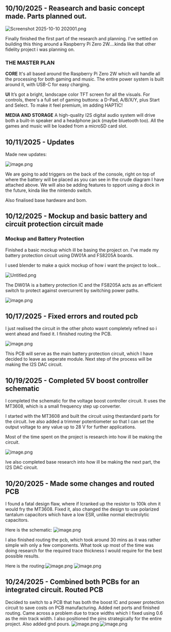 <!--
  ===================    !!READ THIS NOTICE!!   ====================
  DO NOT edit this file manually. Your changes WILL BE OVERWRITTEN!
  This journal is auto generated and updated by Hack Club Blueprint.
  To edit this file, please edit your journal entries on Blueprint.
  ==================================================================
-->

## 10/10/2025 - Reasearch and basic concept made. Parts planned out.   

![Screenshot 2025-10-10 202001.png](https://blueprint.hackclub.com/user-attachments/blobs/proxy/eyJfcmFpbHMiOnsiZGF0YSI6MTQyMywicHVyIjoiYmxvYl9pZCJ9fQ==--0c7749ea35955f57ea7d3ae6c54a21cdcef9f91d/Screenshot%202025-10-10%20202001.png)


Finally finished the first part of the research and planning. I've settled on building this thing around a Raspberry Pi Zero 2W....kinda like that other fidelity project i was planning on.

### **THE MASTER PLAN** 

**CORE**
It's all based around the Raspberry Pi Zero 2W which will handle all the processing for both gaming and music. The entire power system is built around it, with USB-C for easy charging.

**UI**
It’s got a bright, landscape color TFT screen for all the visuals. For controls, there's a full set of gaming buttons: a D-Pad, A/B/X/Y, plus Start and Select. To make it feel premium, im adding HAPTIC!

**MEDIA AND STORAGE**
A high-quality I2S digital audio system will drive both a built-in speaker and a headphone jack (maybe bluetooth too). All the games and music will be loaded from a microSD card slot.
  

## 10/11/2025 - Updates  

Made new updates:

![image.png](https://blueprint.hackclub.com/user-attachments/blobs/proxy/eyJfcmFpbHMiOnsiZGF0YSI6MTU4NiwicHVyIjoiYmxvYl9pZCJ9fQ==--a7f2ce0014a6746b25e8514eb4c25f435e6ef54d/image.png)

We are going to add triggers on the back of the console, right on top of where the battery will be placed as you can see in the crude diagram I have attached above. We will also be adding features to spport using a dock in the future, kinda like the nintendo switch. 

Also finalised base hardware and bom.  

## 10/12/2025 - Mockup and basic battery and circuit protection circuit made  

### Mockup and Battery Protection

Finished a basic mockup which ill be basing the project on. I've made my battery protection circuit using DW01A and FS8205A boards.

I used blender to make a quick mockup of how i want the project to look...

![Untitled.png](https://blueprint.hackclub.com/user-attachments/blobs/proxy/eyJfcmFpbHMiOnsiZGF0YSI6MTgxNywicHVyIjoiYmxvYl9pZCJ9fQ==--0505987a06f4b2b2bccd1a6722b318b582325108/Untitled.png)

The DW01A is a battery protection IC and the FS8205A acts as an efficient switch to protect against overcurrent by switching power paths.

![image.png](https://blueprint.hackclub.com/user-attachments/blobs/proxy/eyJfcmFpbHMiOnsiZGF0YSI6MTgxNiwicHVyIjoiYmxvYl9pZCJ9fQ==--c65b9621058c599788100a1014e262baa41e53cb/image.png)



  

## 10/17/2025 - Fixed errors and routed pcb  

I just realised the circuit in the other photo wasnt completely refined so i went ahead and fixed it. I finished routing the PCB.

![image.png](https://blueprint.hackclub.com/user-attachments/blobs/proxy/eyJfcmFpbHMiOnsiZGF0YSI6MjY3MCwicHVyIjoiYmxvYl9pZCJ9fQ==--43585fa02d8569df054cae1f6d21a50afab4ce46/image.png)

This PCB will serve as the main battery protection circuit, which I have decided to leave as seperate module. Next step of the process will be making the I2S DAC circuit.
   

## 10/19/2025 - Completed 5V boost controller schematic  

I completed the schematic for the voltage boost controller circuit. It uses the MT3608, which is a small frequency step up converter.

I started with the MT3608 and built the circuit using thestandard parts for the circuit. Ive also added a trimmer potentiometer so that I can set the output voltage to any value up to 28 V for further applications.

Most of the time spent on the project is research into how ill be making the circuit.

![image.png](https://blueprint.hackclub.com/user-attachments/blobs/proxy/eyJfcmFpbHMiOnsiZGF0YSI6MzIxMCwicHVyIjoiYmxvYl9pZCJ9fQ==--61ebe0209c93ddc33478163cc6b67de85e4f377c/image.png)

Ive also completed base research into how ill be making the next part, the I2S DAC circuit.
  

## 10/20/2025 - Made some changes and routed PCB  

I found a fatal design flaw, where if Icranked up the resistor to 100k ohm it would fry the MT3608. Fixed it, also changed the design to use polarized tantalum capacitors which have a low ESR, unlike normal electrolytic capacitors.

Here is the schematic: ![image.png](https://blueprint.hackclub.com/user-attachments/blobs/proxy/eyJfcmFpbHMiOnsiZGF0YSI6MzcwNywicHVyIjoiYmxvYl9pZCJ9fQ==--ac5e396a5d18671cd47c1b22fced18a5b1a064e4/image.png)


I also finished routing the pcb, which took around 30 mins as it was rather simple wih only a few components. What took up most of the time was doing research for the required trace thickness I would require for the best possible results.

Here is the routing:![image.png](https://blueprint.hackclub.com/user-attachments/blobs/proxy/eyJfcmFpbHMiOnsiZGF0YSI6MzcwOSwicHVyIjoiYmxvYl9pZCJ9fQ==--782a4e5418eb9aedaea3a475bedaf20fd9d55f8e/image.png)
![image.png](https://blueprint.hackclub.com/user-attachments/blobs/proxy/eyJfcmFpbHMiOnsiZGF0YSI6MzcxMCwicHVyIjoiYmxvYl9pZCJ9fQ==--51c46de73423641909954369e43dbd8f8cccd658/image.png)


  

## 10/24/2025 - Combined both PCBs for an integrated circuit. Routed PCB  

Decided to switch to a PCB that has both the boost IC and power protection circuit to save costs on PCB manufacturing. Added net ports and finished routing. Came across a problem due to trace widths which I fixed using 0.6 as the min track width. I also positioned the pins strategically for the entire project. Also added gnd pours. ![image.png](https://blueprint.hackclub.com/user-attachments/blobs/proxy/eyJfcmFpbHMiOnsiZGF0YSI6NTE0NSwicHVyIjoiYmxvYl9pZCJ9fQ==--e1553524465f3c02ade97b6634c93f7aa9bc5f7a/image.png)
![image.png](https://blueprint.hackclub.com/user-attachments/blobs/proxy/eyJfcmFpbHMiOnsiZGF0YSI6NTE0NiwicHVyIjoiYmxvYl9pZCJ9fQ==--9ec7af47c365ba742ca63fef115180689883b18a/image.png)

  

